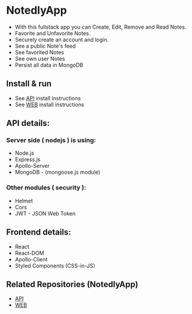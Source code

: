 # NotedlyApp
- With this fullstack app you can Create, Edit, Remove and Read Notes.
- Favorite and Unfavorite Notes.
- Securely create an account and login.
- See a public Note's feed 
- See favorited Notes 
- See own user Notes
- Persist all data in MongoDB



## Install & run
- See [API](https://github.com/d1gitalflow/NotedlyApp/tree/master/api#install--run-api) install instructions
- See [WEB](https://github.com/d1gitalflow/NotedlyApp/tree/master/web#install) install instructions




## API details:

### Server side ( nodejs ) is using:
- Node.js
- Express.js
- Apollo-Server
- MongoDB - (mongoose.js module)


### Other modules ( security ):
- Helmet
- Cors
- JWT - JSON Web Token

## Frontend details:
- React
- React-DOM
- Apollo-Client
- Styled Components (CSS-in-JS)



## Related Repositories (NotedlyApp)

- [API](https://github.com/d1gitalflow/NotedlyApp/tree/master/api)
- [WEB](https://github.com/d1gitalflow/NotedlyApp/tree/master/web)
